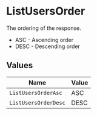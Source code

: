 # ListUsersOrder

The ordering of the response.
* ASC - Ascending order
* DESC - Descending order


## Values

| Name                 | Value                |
| -------------------- | -------------------- |
| `ListUsersOrderAsc`  | ASC                  |
| `ListUsersOrderDesc` | DESC                 |